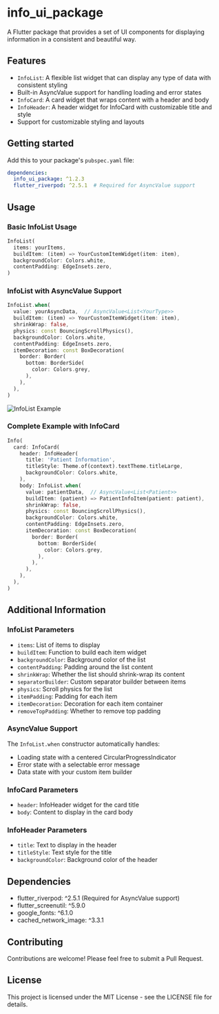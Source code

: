 <!--
This README describes the package. If you publish this package to pub.dev,
this README's contents appear on the landing page for your package.

For information about how to write a good package README, see the guide for
[writing package pages](https://dart.dev/tools/pub/writing-package-pages).

For general information about developing packages, see the Dart guide for
[creating packages](https://dart.dev/guides/libraries/create-packages)
and the Flutter guide for
[developing packages and plugins](https://flutter.dev/to/develop-packages).
-->

# info_ui_package

A Flutter package that provides a set of UI components for displaying information in a consistent and beautiful way.

## Features

- `InfoList`: A flexible list widget that can display any type of data with consistent styling
- Built-in AsyncValue support for handling loading and error states
- `InfoCard`: A card widget that wraps content with a header and body
- `InfoHeader`: A header widget for InfoCard with customizable title and style
- Support for customizable styling and layouts

## Getting started

Add this to your package's `pubspec.yaml` file:

```yaml
dependencies:
  info_ui_package: ^1.2.3
  flutter_riverpod: ^2.5.1  # Required for AsyncValue support
```

## Usage

### Basic InfoList Usage

```dart
InfoList(
  items: yourItems,
  buildItem: (item) => YourCustomItemWidget(item: item),
  backgroundColor: Colors.white,
  contentPadding: EdgeInsets.zero,
)
```

### InfoList with AsyncValue Support

```dart
InfoList.when(
  value: yourAsyncData,  // AsyncValue<List<YourType>>
  buildItem: (item) => YourCustomItemWidget(item: item),
  shrinkWrap: false,
  physics: const BouncingScrollPhysics(),
  backgroundColor: Colors.white,
  contentPadding: EdgeInsets.zero,
  itemDecoration: const BoxDecoration(
    border: Border(
      bottom: BorderSide(
        color: Colors.grey,
      ),
    ),
  ),
)
```

![InfoList Example](https://github.com/user-attachments/assets/3d90b563-8e08-4da4-ae5d-f9a6d8eabe84)

### Complete Example with InfoCard

```dart
Info(
  card: InfoCard(
    header: InfoHeader(
      title: 'Patient Information',
      titleStyle: Theme.of(context).textTheme.titleLarge,
      backgroundColor: Colors.white,
    ),
    body: InfoList.when(
      value: patientData,  // AsyncValue<List<Patient>>
      buildItem: (patient) => PatientInfoItem(patient: patient),
      shrinkWrap: false,
      physics: const BouncingScrollPhysics(),
      backgroundColor: Colors.white,
      contentPadding: EdgeInsets.zero,
      itemDecoration: const BoxDecoration(
        border: Border(
          bottom: BorderSide(
            color: Colors.grey,
          ),
        ),
      ),
    ),
  ),
)
```

## Additional Information

### InfoList Parameters

- `items`: List of items to display
- `buildItem`: Function to build each item widget
- `backgroundColor`: Background color of the list
- `contentPadding`: Padding around the list content
- `shrinkWrap`: Whether the list should shrink-wrap its content
- `separatorBuilder`: Custom separator builder between items
- `physics`: Scroll physics for the list
- `itemPadding`: Padding for each item
- `itemDecoration`: Decoration for each item container
- `removeTopPadding`: Whether to remove top padding

### AsyncValue Support

The `InfoList.when` constructor automatically handles:
- Loading state with a centered CircularProgressIndicator
- Error state with a selectable error message
- Data state with your custom item builder

### InfoCard Parameters

- `header`: InfoHeader widget for the card title
- `body`: Content to display in the card body

### InfoHeader Parameters

- `title`: Text to display in the header
- `titleStyle`: Text style for the title
- `backgroundColor`: Background color of the header

## Dependencies

- flutter_riverpod: ^2.5.1 (Required for AsyncValue support)
- flutter_screenutil: ^5.9.0
- google_fonts: ^6.1.0
- cached_network_image: ^3.3.1

## Contributing

Contributions are welcome! Please feel free to submit a Pull Request.

## License

This project is licensed under the MIT License - see the LICENSE file for details.
